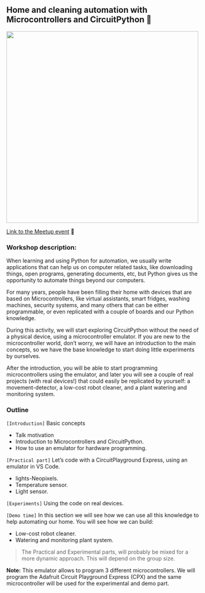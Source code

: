 ## Home and cleaning automation with Microcontrollers and CircuitPython 🐍

<img align="middle" src="https://secure.meetupstatic.com/photos/event/b/1/e/5/highres_496365541.jpeg" width="500px"/>

[Link to the Meetup event](https://www.meetup.com/PyLadies-BCN/events/278238384) 🎉

### Workshop description:

When learning and using Python for automation, we usually write applications
that can help us on computer related tasks, like downloading things,
open programs, generating documents, etc, but Python gives us the opportunity
to automate things beyond our computers.

For many years, people have been filling their home with devices that are
based on Microcontrollers, like virtual assistants, smart fridges,
washing machines, security systems, and many others that can be either
programmable, or even replicated with a couple of boards and our Python
knowledge.

During this activity, we will start exploring CircuitPython without the need
of a physical device, using a microcontroller emulator. 
If you are new to the microcontroller world, don’t worry, we will have an
introduction to the main concepts, so we have the base knowledge to start
doing little experiments by ourselves.

After the introduction, you will be able to start programming microcontrollers
using the emulator, and later you will see a couple of real projects
(with real devices!) that could easily be replicated by yourself:
a movement-detector, a low-cost robot cleaner, and a plant watering and
monitoring system.

### Outline

`[Introduction]` Basic concepts
- Talk motivation
- Introduction to Microcontrollers and CircuitPython. 
- How to use an emulator for hardware programming.

`[Practical part]` Let’s code with a CircuitPlayground Express, using an emulator
in VS Code. 
- lights-Neopixels. 
- Temperature sensor.
- Light sensor.

`[Experiments]` Using the code on real devices.

`[Demo time]` In this section we will see how we can use all this knowledge to
help automating our home. You will see how we can build:

- Low-cost robot cleaner.
- Watering and monitoring plant system.


> The Practical and Experimental parts, will probably be mixed
> for a more dynamic approach. This will depend on the group size.

**Note:** This emulator allows to program 3 different microcontrollers. 
We will program the Adafruit Circuit Playground Express (CPX)
and the same microcontroller will be used for the experimental and demo part.
